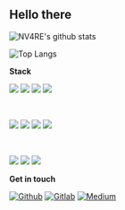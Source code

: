 ## Hello there

![NV4RE's github stats](https://github-readme-stats.vercel.app/api?username=NV4RE&count_private=true&show_icons=true&include_all_commits=true&hide_title=true)

![Top Langs](https://github-readme-stats.vercel.app/api/top-langs/?username=NV4RE&layout=compact)

**Stack**

<a><img src="https://img.shields.io/badge/go-00ADD8.svg?&style=for-the-badge&logo=go&logoColor=white"/></a>
<a><img src="https://img.shields.io/badge/typescript%20-007ACC.svg?&style=for-the-badge&logo=typescript&logoColor=white"/></a>
<a><img src="https://img.shields.io/badge/javascript-222222.svg?&style=for-the-badge&logo=javascript&logoColor=F7DF1E"/></a>
<a><img src="https://img.shields.io/badge/html-E34F26.svg?&style=for-the-badge&logo=html5&logoColor=ffffff"/></a>

<br/>

<a><img src="https://img.shields.io/badge/react-61DAFB.svg?&style=for-the-badge&logo=react&logoColor=ffffff"/></a>
<a><img src="https://img.shields.io/badge/styled-DB7093.svg?&style=for-the-badge&logo=styled-components&logoColor=ffffff"/></a>
<a><img src="https://img.shields.io/badge/sass-CC6699.svg?&style=for-the-badge&logo=sass&logoColor=ffffff"/></a>
<a><img src="https://img.shields.io/badge/webpack-405152.svg?&style=for-the-badge&logo=webpack&logoColor=ffffff"/></a>

<br/>

<a><img src="https://img.shields.io/badge/git-F05032.svg?&style=for-the-badge&logo=git&logoColor=ffffff"/></a>
<a><img src="https://img.shields.io/badge/docker-2496ED.svg?&style=for-the-badge&logo=docker&logoColor=ffffff"/></a>
<a><img src="https://img.shields.io/badge/kubernetes-326CE5.svg?&style=for-the-badge&logo=kubernetes&logoColor=ffffff"/></a>

**Get in touch**

<a href="https://github.com/NV4RE" target="_blank"><img alt="Github" src="https://img.shields.io/badge/GitHub-12100E.svg?&style=for-the-badge&logo=Github&logoColor=white" /></a>
<a href="https://gitlab.com/NV4RE" target="_blank"><img alt="Gitlab" src="https://img.shields.io/badge/gitlab-12100E.svg?&style=for-the-badge&logo=gitlab&logoColor=white" /></a>
<a href="https://medium.com/@NV4RE" target="_blank"><img alt="Medium" src="https://img.shields.io/badge/medium-12100E.svg?&style=for-the-badge&logo=medium&logoColor=white" /></a>
